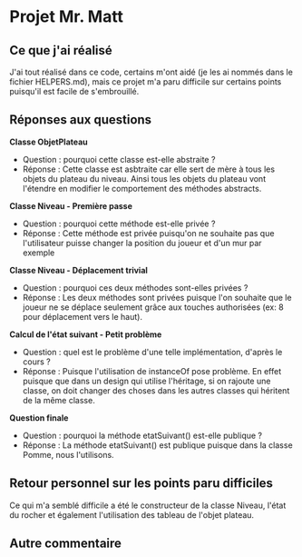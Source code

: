 # Projet Mr. Matt

  ## Ce que j'ai réalisé 
  
  J'ai tout réalisé dans ce code, certains m'ont aidé (je les ai nommés dans le fichier HELPERS.md), mais ce projet m'a paru difficile sur certains points puisqu'il est facile de s'embrouillé.

  ## Réponses aux questions
  
  **Classe ObjetPlateau**
   - Question : pourquoi cette classe est-elle abstraite ?
   - Réponse : Cette classe est asbtraite car elle sert de mère à tous les objets du plateau du niveau. Ainsi tous les objets du plateau vont l'étendre en modifier le comportement des méthodes abstracts.

  **Classe Niveau - Première passe**
   - Question : pourquoi cette méthode est-elle privée ?
   - Réponse : Cette méthode est privée puisqu'on ne souhaite pas que l'utilisateur puisse changer la position du joueur et d'un mur par exemple

  **Classe Niveau - Déplacement trivial**
   - Question : pourquoi ces deux méthodes sont-elles privées ?
   - Réponse : Les deux méthodes sont privées puisque l'on souhaite que le joueur ne se déplace seulement grâce aux touches authorisées (ex: 8 pour déplacement vers le haut).

  **Calcul de l'état suivant -  Petit problème**
   - Question : quel est le problème d'une telle implémentation, d'après le cours ?
   - Réponse : Puisque l'utilisation de instanceOf pose problème. En effet puisque que dans un design qui utilise l'héritage, si on rajoute une classe, on doit changer des choses dans les autres classes qui héritent de la même classe.

  **Question finale**
   - Question : pourquoi la méthode etatSuivant() est-elle publique ?
   - Réponse : La méthode etatSuivant() est publique puisque dans la classe Pomme, nous l'utilisons.

  
  ## Retour personnel sur les points paru difficiles
  
  Ce qui m'a semblé difficile a été le constructeur de la classe Niveau, l'état du rocher et également l'utilisation des tableau de l'objet plateau.
  
  ## Autre commentaire